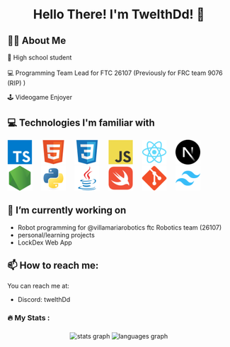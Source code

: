 <h1 align="center">Hello There! I'm TwelthDd! 👋</h1>

<h2 align="left">👩‍💻  About Me</h2>

<p align="left">🏫 High school student <br><br>💻 Programming Team Lead for FTC 26107 (Previously for FRC team 9076 (RIP) )<br> <p>🕹️ Videogame Enjoyer</p>
 
## 💻 Technologies I'm familiar with
<div align="left" style="max-width: 750px;">
  <img src="https://raw.githubusercontent.com/devicons/devicon/master/icons/typescript/typescript-original.svg" alt="TypeScript" width="56" style="margin-right: 16px;" />
  <img src="https://raw.githubusercontent.com/devicons/devicon/master/icons/html5/html5-original.svg" alt="HTML5" width="56" style="margin-right: 16px;" />
  <img src="https://raw.githubusercontent.com/devicons/devicon/master/icons/css3/css3-original.svg" alt="CSS3" width="56" style="margin-right: 16px;" />
  <img src="https://raw.githubusercontent.com/devicons/devicon/master/icons/javascript/javascript-original.svg" alt="JavaScript" width="56" style="margin-right: 16px;" />
  <img src="https://raw.githubusercontent.com/devicons/devicon/master/icons/react/react-original.svg" alt="React" width="56" style="margin-right: 16px;" />
  <img src="https://raw.githubusercontent.com/devicons/devicon/master/icons/nextjs/nextjs-original.svg" alt="Next.js" width="56" style="margin-right: 16px;" />
  <img src="https://raw.githubusercontent.com/devicons/devicon/master/icons/nodejs/nodejs-original.svg" alt="Node.js" width="56" style="margin-right: 16px;" />
  <img src="https://raw.githubusercontent.com/devicons/devicon/master/icons/python/python-original.svg" alt="Python" width="56" style="margin-right: 16px;" />
  <img src="https://raw.githubusercontent.com/devicons/devicon/master/icons/java/java-original.svg" alt="Java" width="56" style="margin-right: 16px;" />
  <img src="https://raw.githubusercontent.com/devicons/devicon/master/icons/swift/swift-original.svg" alt="Swift" width="56" style="margin-right: 16px;" />
  <img src="https://raw.githubusercontent.com/devicons/devicon/master/icons/git/git-original.svg" alt="Git" width="56" style="margin-right: 16px;" />
  <img src="https://raw.githubusercontent.com/devicons/devicon/master/icons/tailwindcss/tailwindcss-original.svg" alt="Tailwind CSS" width="56" style="margin-right: 16px;" />
</div>





## 🔭 I’m currently working on 

- Robot programming for @villamariarobotics ftc Robotics team (26107)
- personal/learning projects
- LockDex Web App

## 📫 How to reach me:

You can reach me at:
- Discord: twelthDd

<h3 align="left">🔥   My Stats :</h3>

###

<div align="center">
  <img src="https://github-readme-stats.vercel.app/api?username=twelthdd&hide_title=false&hide_rank=true&show_icons=true&include_all_commits=true&count_private=true&disable_animations=false&theme=github_dark&locale=en&hide_border=true&order=1" height="200" alt="stats graph"  />
  <img src="https://github-readme-stats.vercel.app/api/top-langs?username=twelthdd&locale=en&hide_title=false&layout=donut&card_width=320&langs_count=5&theme=github_dark&exclude_repo=gold872.github.io&hide_border=true&order=2&size_weight=0.5&count_weight=0.5" height="200" alt="languages graph"  />
</div>
